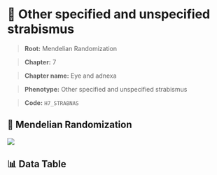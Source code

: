# 🧪 Other specified and unspecified strabismus

> **Root:** Mendelian Randomization

> **Chapter:** 7  

> **Chapter name:** Eye and adnexa

> **Phenotype:** Other specified and unspecified strabismus  

> **Code:** `H7_STRABNAS`

## 🧬 Mendelian Randomization  

<img src="/MR/Figures/Forward/H7_STRABNAS.png"/>

## 📊 Data Table

<CsvTableMRF src="/MR_Data/Forward/H7_STRABNAS.csv"/>
